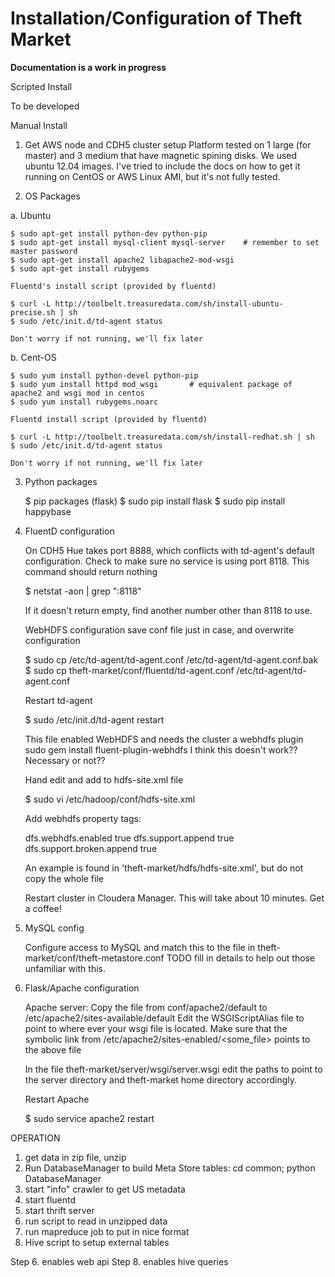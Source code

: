 Installation/Configuration of Theft Market
============

**Documentation is a work in progress**


Scripted Install

   To be developed


Manual Install

1.  Get AWS node and CDH5 cluster setup 
    Platform tested on 1 large (for master) and 3 medium that have magnetic spining disks.
    We used ubuntu 12.04 images.  I've tried to include the docs on how to get it running 
    on CentOS or AWS Linux AMI, but it's not fully tested.


2. OS Packages
 
  a.  Ubuntu
    
    $ sudo apt-get install python-dev python-pip
    $ sudo apt-get install mysql-client mysql-server	# remember to set master password
    $ sudo apt-get install apache2 libapache2-mod-wsgi
    $ sudo apt-get install rubygems

    Fluentd's install script (provided by fluentd)
    
    $ curl -L http://toolbelt.treasuredata.com/sh/install-ubuntu-precise.sh | sh
    $ sudo /etc/init.d/td-agent status
    
    Don't worry if not running, we'll fix later

  b.  Cent-OS 
    
    $ sudo yum install python-devel python-pip
    $ sudo yum install httpd mod_wsgi		# equivalent package of apache2 and wsgi mod in centos
    $ sudo yum install rubygems.noarc    

    Fluentd install script (provided by fluentd)
    
    $ curl -L http://toolbelt.treasuredata.com/sh/install-redhat.sh | sh
    $ sudo /etc/init.d/td-agent status
    
    Don't worry if not running, we'll fix later
        

3.  Python packages
  
    $ pip packages (flask)
    $ sudo pip install flask
    $ sudo pip install happybase


4.  FluentD configuration

    On CDH5 Hue takes port 8888, which conflicts with td-agent's default configuration.
    Check to make sure no service is using port 8118.  This command should return nothing
    
    $ netstat -aon | grep ":8118"
    
    If it doesn't return empty, find another number other than 8118 to use.
   
    WebHDFS configuration
    save conf file just in case, and overwrite configuration
    
    $ sudo cp /etc/td-agent/td-agent.conf /etc/td-agent/td-agent.conf.bak
    $ sudo cp theft-market/conf/fluentd/td-agent.conf /etc/td-agent/td-agent.conf
    
    Restart td-agent
    
    $ sudo /etc/init.d/td-agent restart
        
    This file enabled WebHDFS and needs the cluster a webhdfs plugin
    sudo gem install fluent-plugin-webhdfs    I think this doesn't work?? Necessary or not??

    Hand edit and add to hdfs-site.xml file
    
    $ sudo vi /etc/hadoop/conf/hdfs-site.xml
    
    Add webhdfs property tags:
    
    <property> <!--added for fluentd webhdfs -->
      <name>dfs.webhdfs.enabled</name>
      <value>true</value>
    </property>
    <property> <!--added for fluentd webhdfs -->
      <name>dfs.support.append</name>
      <value>true</value>
    </property>
    <property> <!--added for fluentd webhdfs -->
      <name>dfs.support.broken.append</name>
      <value>true</value>
    </property>

    An example is found in 'theft-market/hdfs/hdfs-site.xml', but do not copy the whole file

    Restart cluster in Cloudera Manager.  This will take about 10 minutes.  Get a coffee!


5.  MySQL config
 
    Configure access to MySQL and match this to the file in theft-market/conf/theft-metastore.conf
    TODO fill in details to help out those unfamiliar with this.


6.  Flask/Apache configuration

    Apache server:
    Copy the file from conf/apache2/default to /etc/apache2/sites-available/default
    Edit the WSGIScriptAlias file to point to where ever your wsgi file is located.
    Make sure that the symbolic link from /etc/apache2/sites-enabled/<some_file> points to the above file

    In the file theft-market/server/wsgi/server.wsgi edit the paths to
    point to the server directory and theft-market home directory
    accordingly.

    Restart Apache
    
    $ sudo service apache2 restart

OPERATION

1. get data in zip file, unzip
2. Run DatabaseManager to build Meta Store tables: cd common; python DatabaseManager
3. start "info" crawler to get US metadata
4. start fluentd
5. start thrift server
6. run script to read in unzipped data
7. run mapreduce job to put in nice format
8. Hive script to setup external tables

Step 6. enables web api
Step 8. enables hive queries



